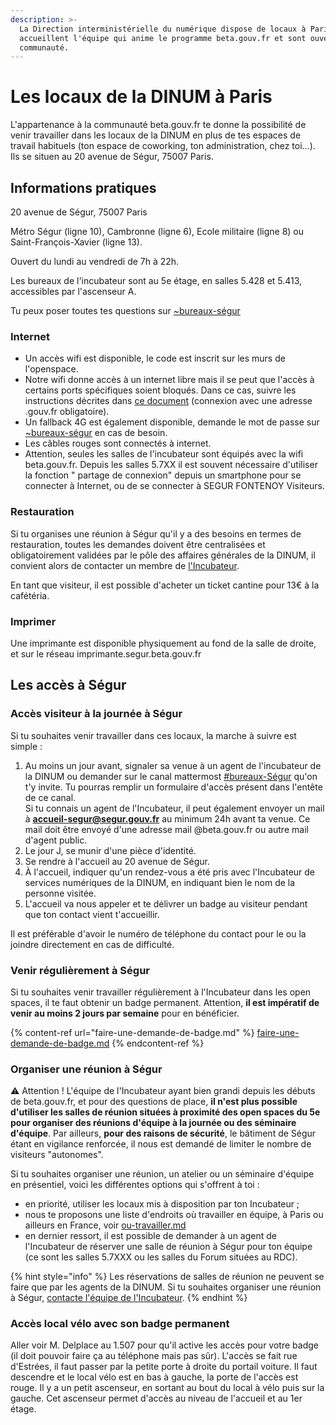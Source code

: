 ```yaml
---
description: >-
  La Direction interministérielle du numérique dispose de locaux à Paris. Ils
  accueillent l'équipe qui anime le programme beta.gouv.fr et sont ouverts à la
  communauté.
---
```


# Les locaux de la DINUM à Paris

L'appartenance à la communauté beta.gouv.fr te donne la possibilité de venir travailler dans les locaux de la DINUM en plus de tes espaces de travail habituels (ton espace de coworking, ton administration, chez toi…). Ils se situen au 20 avenue de Ségur, 75007 Paris.

## Informations pratiques

20 avenue de Ségur, 75007 Paris

Métro Ségur (ligne 10), Cambronne (ligne 6), Ecole militaire (ligne 8) ou Saint-François-Xavier (ligne 13).

Ouvert du lundi au vendredi de 7h à 22h.

Les bureaux de l'incubateur sont au 5e étage, en salles 5.428 et 5.413, accessibles par l'ascenseur A.

Tu peux poser toutes tes questions sur [\~bureaux-ségur](https://mattermost.incubateur.net/betagouv/channels/bureaux-segur)

### Internet

* Un accès wifi est disponible, le code est inscrit sur les murs de l'openspace.
* Notre wifi donne accès à un internet libre mais il se peut que l'accès à certains ports spécifiques soient bloqués. Dans ce cas, suivre les instructions décrites dans [ce document](https://pad.numerique.gouv.fr/-Jg0e0J5Qy6AEIeCAunjcA?both) (connexion avec une adresse .gouv.fr obligatoire).
* Un fallback 4G est également disponible, demande le mot de passe sur [\~bureaux-ségur](https://mattermost.incubateur.net/betagouv/channels/bureaux-segur) en cas de besoin.
* Les câbles rouges sont connectés à internet.
* Attention, seules les salles de l'incubateur sont équipés avec la wifi beta.gouv.fr. Depuis les salles 5.7XX il est souvent nécessaire d'utiliser la fonction " partage de connexion" depuis un smartphone pour se connecter à Internet, ou de se connecter à SEGUR FONTENOY Visiteurs.

### Restauration

Si tu organises une réunion à Ségur qu'il y a des besoins en termes de restauration, toutes les demandes doivent être centralisées et obligatoirement validées par le pôle des affaires générales de la DINUM, il convient alors de contacter un membre de [l'Incubateur](../../../vie-quotidienne-bien-etre/lieux-partages/).

En tant que visiteur, il est possible d'acheter un ticket cantine pour 13€ à la cafétéria.

### Imprimer

Une imprimante est disponible physiquement au fond de la salle de droite, et sur le réseau imprimante.segur.beta.gouv.fr

## Les accès à Ségur

### Accès visiteur à la journée à Ségur

Si tu souhaites venir travailler dans ces locaux, la marche à suivre est simple :

1. Au moins un jour avant, signaler sa venue à un agent de l'incubateur de la DINUM ou demander sur le canal mattermost [#bureaux-Ségur](https://mattermost.incubateur.net/betagouv/channels/bureaux-segur) qu'on t'y invite. Tu pourras remplir un formulaire d'accès présent dans l'entête de ce canal.\
   Si tu connais un agent de l'Incubateur, il peut également envoyer un mail à **accueil-segur@segur.gouv.fr** au minimum 24h avant ta venue. Ce mail doit être envoyé d'une adresse mail @beta.gouv.fr ou autre mail d'agent public.
2. Le jour J, se munir d'une pièce d'identité.
3. Se rendre à l'accueil au 20 avenue de Ségur.
4. À l'accueil, indiquer qu'un rendez-vous a été pris avec l'Incubateur de services numériques de la DINUM, en indiquant bien le nom de la personne visitée.
5. L'accueil va nous appeler et te délivrer un badge au visiteur pendant que ton contact vient t'accueillir.

Il est préférable d'avoir le numéro de téléphone du contact pour le ou la joindre directement en cas de difficulté.

### Venir régulièrement à Ségur

Si tu souhaites venir travailler régulièrement à l'Incubateur dans les open spaces, il te faut obtenir un badge permanent. Attention, **il est impératif de venir au moins 2 jours par semaine** pour en bénéficier.

{% content-ref url="faire-une-demande-de-badge.md" %}
[faire-une-demande-de-badge.md](faire-une-demande-de-badge.md)
{% endcontent-ref %}

### Organiser une réunion à Ségur

:warning: Attention ! L'équipe de l'Incubateur ayant bien grandi depuis les débuts de beta.gouv.fr, et pour des questions de place, **il n'est plus possible d'utiliser les salles de réunion situées à proximité des open spaces du 5e pour organiser des réunions d'équipe à la journée ou des séminaire d'équipe**. Par ailleurs, **pour des raisons de sécurité**, le bâtiment de Ségur étant en vigilance renforcée, il nous est demandé de limiter le nombre de visiteurs "autonomes".

Si tu souhaites organiser une réunion, un atelier ou un séminaire d'équipe en présentiel, voici les différentes options qui s'offrent à toi :

* en priorité, utiliser les locaux mis à disposition par ton Incubateur ;
* nous te proposons une liste d'endroits où travailler en équipe, à Paris ou ailleurs en France, voir [ou-travailler.md](../../../vie-quotidienne-bien-etre/lieux-partages/ou-travailler.md "mention")
* en dernier ressort, il est possible de demander à un agent de l'Incubateur de réserver une salle de réunion à Ségur pour ton équipe (ce sont les salles 5.7XXX ou les salles du Forum situées au RDC).

{% hint style="info" %}
Les réservations de salles de réunion ne peuvent se faire que par les agents de la DINUM. Si tu souhaites organiser une réunion à Ségur, [contacte l'équipe de l'Incubateur](../../../vie-quotidienne-bien-etre/lieux-partages/).
{% endhint %}

### Accès local vélo avec son badge permanent

Aller voir M. Delplace au 1.507 pour qu'il active les accès pour votre badge (il doit pouvoir faire ça au téléphone mais pas sûr). L'accès se fait rue d'Estrées, il faut passer par la petite porte à droite du portail voiture. Il faut descendre et le local vélo est en bas à gauche, la porte de l'accès est rouge. Il y a un petit ascenseur, en sortant au bout du local à vélo puis sur la gauche. Cet ascenseur permet d'accès au niveau de l'accueil et au 1er étage.
